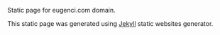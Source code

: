 Static page for eugenci.com domain.

This static page was generated using [Jekyll](https://jekyllrb.com/) static websites generator.
